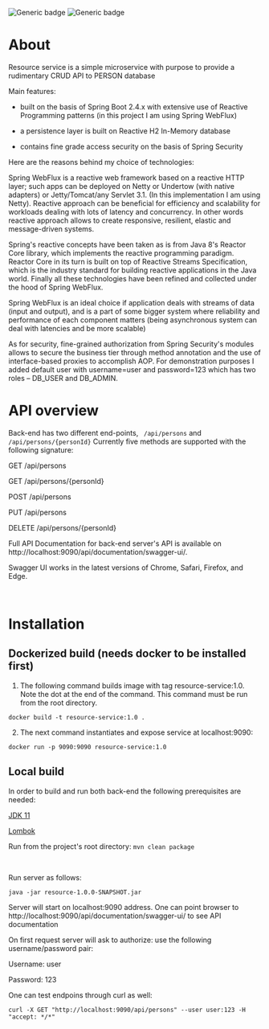 
![Generic badge](https://img.shields.io/badge/Build-passing-green.svg)
![Generic badge](https://img.shields.io/badge/Language-Java-blue.svg)

# About

Resource service is a simple microservice with purpose to provide a rudimentary CRUD API to PERSON database

Main features:

 - built on the basis of Spring Boot 2.4.x with extensive use of Reactive Programming patterns (in this project I am using Spring WebFlux)

 - a persistence layer is built on Reactive H2 In-Memory database  

 - contains fine grade access security on the basis of Spring Security

Here are the reasons behind my choice of technologies:

Spring WebFlux is a reactive web framework based on a reactive HTTP layer; such apps can be deployed on Netty or Undertow (with native adapters) or Jetty/Tomcat/any Servlet 3.1. 
(In this implementation I am using Netty). 
Reactive approach can be beneficial for efficiency and scalability for workloads dealing with lots of latency and concurrency. In other words reactive approach allows to create responsive, resilient, elastic and message-driven systems. 

Spring's reactive concepts have been taken as is from Java 8's Reactor Core library, which implements the reactive programming paradigm. Reactor Core in its turn is built on top of Reactive Streams Specification, which is the industry standard for building reactive applications in the Java world. Finally all these technologies have been refined and collected under the hood of Spring WebFlux.

Spring WebFlux is an ideal choice if application deals with streams of data (input and output), and is a part of some bigger system where reliability and performance of each component matters (being asynchronous system can deal with latencies and be more scalable)

As for security, fine-grained authorization from Spring Security's modules allows to secure the business tier through method annotation and the use of interface-based proxies to accomplish AOP. For demonstration purposes I added default user with username=user and password=123 which has two roles – DB_USER and DB_ADMIN.

# API overview

Back-end has two different end-points, `` /api/persons`` and `` /api/persons/{personId}``
Currently five methods are supported with the following signature:

GET /api/persons 

GET /api/persons/{personId}

POST /api/persons

PUT /api/persons

DELETE /api/persons/{personId}

Full API Documentation for back-end server's API is available on http://localhost:9090/api/documentation/swagger-ui/. 

Swagger UI works in the latest versions of Chrome, Safari, Firefox, and Edge.


<br/>


# Installation

## Dockerized build (needs docker to be installed first)

1) The following command builds image with tag resource-service:1.0. Note the dot at the end of the command. This command must be run from the root directory.

```
docker build -t resource-service:1.0 .
```

2) The next command instantiates and expose service at localhost:9090:

```
docker run -p 9090:9090 resource-service:1.0
```


## Local build
In order to build and run both back-end the following prerequisites are needed:

[JDK 11](https://openjdk.java.net/)

[Lombok](https://projectlombok.org/download)

Run from the project's root directory:
``mvn clean package ``


<br/>

Run server as follows:

```
java -jar resource-1.0.0-SNAPSHOT.jar
```

Server will start on localhost:9090 address. One can point browser to http://localhost:9090/api/documentation/swagger-ui/ to see API documentation

On first request server will ask to authorize: use the following username/password pair:

Username: user

Password: 123

One can test endpoins through curl as well:

```
curl -X GET "http://localhost:9090/api/persons" --user user:123 -H "accept: */*"
```

